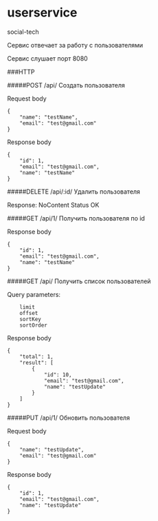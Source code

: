 # userservice
social-tech

Сервис отвечает за работу с пользователями

Сервис слушает порт 8080

###HTTP

#####POST /api/
Создать пользователя

Request body
```
{
    "name": "testName",
    "email": "test@gmail.com"
}
```

Response body
```
{
    "id": 1,
    "email": "test@gmail.com",
    "name": "testName"
}
```

#####DELETE /api/:id/
Удалить пользователя

Response: NoContent Status OK

#####GET /api/1/
Получить пользователя по id

Response body
```
{
    "id": 1,
    "email": "test@gmail.com",
    "name": "testName"
}
```

#####GET /api/
Получить список пользователей

Query parameters:
```
    limit
    offset
    sortKey
    sortOrder
```

Response body
```
{
    "total": 1,
    "result": [
        {
            "id": 10,
            "email": "test@gmail.com",
            "name": "testUpdate"
        }
    ]
}
```

#####PUT /api/1/
Обновить пользователя

Request body
```
{
    "name": "testUpdate",
    "email": "test@gmail.com"
}
```

Response body
```
{
    "id": 1,
    "email": "test@gmail.com",
    "name": "testUpdate"
}
```